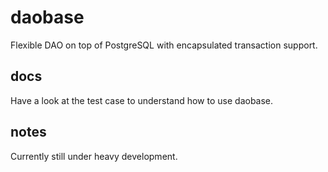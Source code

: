 # daobase

Flexible DAO on top of PostgreSQL with encapsulated transaction support.


## docs

Have a look at the test case to understand how to use daobase.


## notes

Currently still under heavy development.